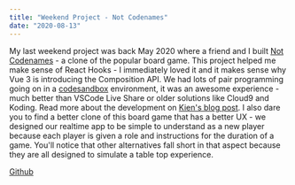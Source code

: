 ```yaml
---
title: "Weekend Project - Not Codenames"
date: "2020-08-13"
---
```


My last weekend project was back May 2020 where a friend and I built [Not Codenames](https://notcodenames.com) - a clone of the popular board game. This project helped me make sense of React Hooks - I immediately loved it and it makes sense why Vue 3 is introducing the Composition API. We had lots of pair programming going on in a [codesandbox](https://codesandbox.io/s/code-names-project-vyvcr) environment, it was an awesome experience - much better than VSCode Live Share or older solutions like Cloud9 and Koding. Read more about the development on [Kien's blog post](https://kiendang.me/088-notcodenames/). I also dare you to find a better clone of this board game that has a better UX - we designed our realtime app to be simple to understand as a new player because each player is given a role and instructions for the duration of a game. You'll notice that other alternatives fall short in that aspect because they are all designed to simulate a table top experience.

[Github](https://github.com/kxdang/notcodenames)